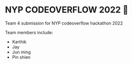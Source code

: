 # NYP CODEOVERFLOW 2022 🚀
Team 4 submission for NYP codeoverflow hackathon 2022

Team members include: 
 - Karthik
 - Jay 
 - Jun ming 
 - Pin shien 
